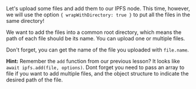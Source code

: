 Let's upload some files and add them to our IPFS node. This time, however, we will use the option `{ wrapWithDirectory: true }` to put all the files in the same directory!

We want to add the files into a common root directory, which means the path of each file should be its name. You can upload one or multiple files.

Don't forget, you can get the name of the file you uploaded with `file.name`.

**Hint:** Remember the `add` function from our previous lesson? It looks like `await ipfs.add(file, options)`. Dont forget you need to pass an array to file if you want to add multiple files, and the object structure to indicate the desired path of the file.